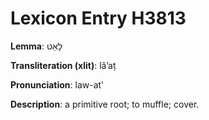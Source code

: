 # Lexicon Entry H3813

**Lemma**: לָאַט

**Transliteration (xlit)**: lâʼaṭ

**Pronunciation**: law-at'

**Description**:
a primitive root; to muffle; cover.
